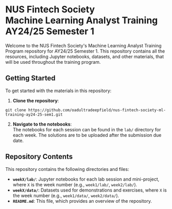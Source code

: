 # NUS Fintech Society <br> Machine Learning Analyst Training AY24/25 Semester 1

Welcome to the NUS Fintech Society's Machine Learning Analyst Training Program repository for AY24/25 Semester 1. This repository contains all the resources, including Jupyter notebooks, datasets, and other materials, that will be used throughout the training program.

## Getting Started
To get started with the materials in this repository:

1. **Clone the repository**:
```
git clone https://github.com/oadultradeepfield/nus-fintech-society-ml-training-ay24-25-sem1.git
```
2. **Navigate to the notebooks**: <br>
The notebooks for each session can be found in the `lab/` directory for each week. The solutions are to be uploaded after the submission due date.

## Repository Contents
This repository contains the following directories and files:

- **`weekX/lab/`**: Jupyter notebooks for each lab session and mini-project, where `X` is the week number (e.g., `week1/lab/`, `week2/lab/`).
- **`weekX/data/`**: Datasets used for demonstrations and exercises, where `X` is the week number (e.g., `week1/data/`, `week2/data/`).
- **`README.md`**: This file, which provides an overview of the repository.
